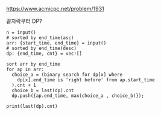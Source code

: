 https://www.acmicpc.net/problem/1931

끝자락부터 DP?

```pseudo-code
n = input()
# sorted by end_time(asc)
arr: {start_time, end_time} = input()
# sorted by end_time(desc)
dp: {end_time, cnt} = vec![]

sort arr by end_time
for ap in arr:
  choice_a = (binary search for dp[x] where
    dp[x].end_time is 'right before' from ap.start_time
  ).cnt + 1
  choice_b = last(dp).cnt
  dp.push({ap.end_time, max(choice_a , choice_b)});

print(last(dp).cnt)
```
